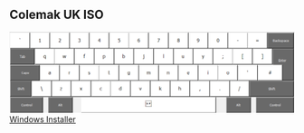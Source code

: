 <h2>Colemak UK ISO</h2>
<img src="./files/colemak-DH.png" />
<a href="./files/ukckdh.zip">Windows Installer</a>